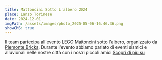 ```yaml
---
title: Mattoncini Sotto L'albero 2024
place: Lanzo Torinese
date: 2024-12-01
imgPath: /assets/images/photo_2025-05-06-16.46.36.png
showCMS: true
---
```

Il team partecipa all'evento LEGO Mattoncini sotto l'albero, organizzato da [Piemonte Bricks](https://www.piemontebricks.it/). Durante l'evento abbiamo parlato di eventi sismici e alluvionali nelle nostre città con i nostri piccoli amici
[Scopri di più su](https://www.piemontebricks.it/2025/01/06/piemonte-bricks-a-mattoncini-sotto-lalbero-lanzo-t-se-edizione-2024/)